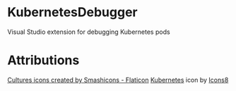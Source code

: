 # KubernetesDebugger
Visual Studio extension for debugging Kubernetes pods

# Attributions

<a target="_blank" href="https://www.flaticon.com/free-icons/cultures" title="cultures icons">Cultures icons created by Smashicons - Flaticon</a>
<a target="_blank" href="https://icons8.com/icon/cvzmaEA4kC0o/kubernetes">Kubernetes</a> icon by <a target="_blank" href="https://icons8.com">Icons8</a>
